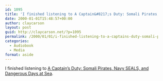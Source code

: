 ```yaml
---
id: 1095
title: 'I finished listening to A Captain&#8217;s Duty: Somali Pirates, Navy SEALS, and Dangerous Days at Sea'
date: 2000-01-01T15:48:57+00:00
author: claycarson
layout: post
guid: http://claycarson.net/?p=1095
permalink: /2000/01/01/i-finished-listening-to-a-captains-duty-somali-pirates-navy-seals-and-dangerous-days-at-sea/
categories:
  - Audiobook
  - Media
format: aside
---
```

I finished listening to [A Captain&#8217;s Duty: Somali Pirates, Navy SEALS, and Dangerous Days at Sea](http://amazon.com/exec/obidos/ASIN/1401323804/claycarson0c-20).
<!--more-->
